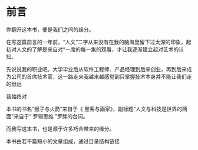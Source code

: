 # 前言

你翻开这本书，便是我们之间的缘分。

在写这篇前言的一年前，“人文”二字从来没有在我的脑海里留下过太深的印象，起初对人文的了解是来自对“一席的每一集的观看，才让我逐渐建立起对艺术的认知。

先说说我的职业吧。大学毕业后从软件工程师、产品经理到后来创业，再到后来成为公司的首席技术官，这一路走来我越来越感觉到只掌握技术本身并不能让我们走的很远

我始终对

本书的书名“猴子与火箭”来自于《 黑客与画家》，副标题“人文与科技是世界的两面”来自于“ 罗辑思维 ”罗胖的台词。 

而我写这本书，也是源于许多巧合带来的缘分。

本书由若干篇短小的文章组成，通过目录结构链接


